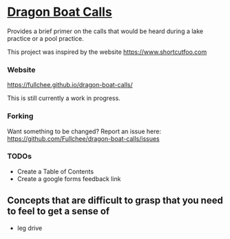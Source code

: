 # [Dragon Boat Calls](https://fullchee.github.io/dragon-boat-calls/)

Provides a brief primer on the calls that would be heard during a lake practice or a pool practice.

This project was inspired by the website https://www.shortcutfoo.com

### Website
https://fullchee.github.io/dragon-boat-calls/

This is still currently a work in progress.

### Forking
Want something to be changed? Report an issue here: https://github.com/Fullchee/dragon-boat-calls/issues

### TODOs
* Create a Table of Contents
* Create a google forms feedback link
## Concepts that are difficult to grasp that you need to feel to get a sense of
* leg drive
